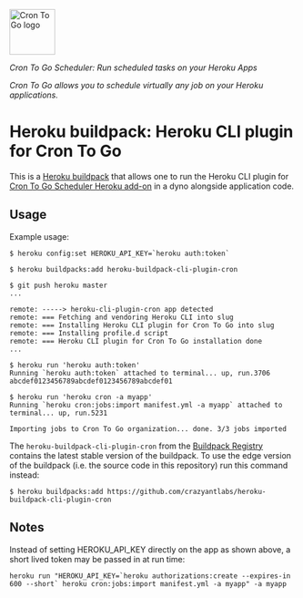 <a href="https://crontogo.com/"><img alt="Cron To Go logo" src="https://crontogo.com/images/logo.svg" height="80" /></a>

_Cron To Go Scheduler: Run scheduled tasks on your Heroku Apps_

*Cron To Go allows you to schedule virtually any job on your Heroku applications.*

Heroku buildpack: Heroku CLI plugin for Cron To Go
==================================================

This is a [Heroku buildpack](http://devcenter.heroku.com/articles/buildpacks) that allows one to run the
Heroku CLI plugin for [Cron To Go Scheduler Heroku add-on](https://elements.heroku.com/addons/crontogo) in a dyno alongside application code.

Usage
-----

Example usage:

    $ heroku config:set HEROKU_API_KEY=`heroku auth:token`

    $ heroku buildpacks:add heroku-buildpack-cli-plugin-cron

    $ git push heroku master
    ...

    remote: -----> heroku-cli-plugin-cron app detected
    remote: === Fetching and vendoring Heroku CLI into slug
    remote: === Installing Heroku CLI plugin for Cron To Go into slug
    remote: === Installing profile.d script
    remote: === Heroku CLI plugin for Cron To Go installation done
    ...

    $ heroku run 'heroku auth:token'
    Running `heroku auth:token` attached to terminal... up, run.3706
    abcdef0123456789abcdef0123456789abcdef01

    $ heroku run 'heroku cron -a myapp'
    Running `heroku cron:jobs:import manifest.yml -a myapp` attached to terminal... up, run.5231

    Importing jobs to Cron To Go organization... done. 3/3 jobs imported
    
The `heroku-buildpack-cli-plugin-cron` from the [Buildpack Registry](https://devcenter.heroku.com/articles/buildpack-registry) contains the latest stable version of the buildpack. To use the edge version of the buildpack (i.e. the source code in this repository) run this command instead:

    $ heroku buildpacks:add https://github.com/crazyantlabs/heroku-buildpack-cli-plugin-cron

Notes
-----

Instead of setting HEROKU_API_KEY directly on the app as shown above, a short lived token may be passed in at run time:

```
heroku run "HEROKU_API_KEY=`heroku authorizations:create --expires-in 600 --short` heroku cron:jobs:import manifest.yml -a myapp" -a myapp
```
